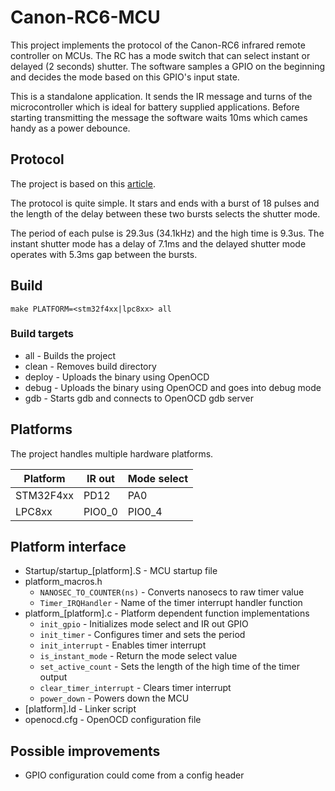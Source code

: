 Canon-RC6-MCU
=============

This project implements the protocol of the Canon-RC6 infrared remote
controller on MCUs. The RC has a mode switch that can select instant or
delayed (2 seconds) shutter. The software samples a GPIO on the beginning and
decides the mode based on this GPIO's input state.

This is a standalone application. It sends the IR message and turns of the
microcontroller which is ideal for battery supplied applications. Before
starting transmitting the message the software waits 10ms which cames handy as
a power debounce.

Protocol
--------

The project is based on this
[article](http://www.pratikpanda.com/canon-rc6-remote-protocol/).

The protocol is quite simple. It stars and ends with a burst of 18 pulses and
the length of the delay between these two bursts selects the shutter mode.

The period of each pulse is 29.3us (34.1kHz) and the high time is 9.3us. The
instant shutter mode has a delay of 7.1ms and the delayed shutter mode operates
with 5.3ms gap between the bursts.

Build
-----

```
make PLATFORM=<stm32f4xx|lpc8xx> all
```

### Build targets

* all - Builds the project
* clean - Removes build directory
* deploy - Uploads the binary using OpenOCD
* debug - Uploads the binary using OpenOCD and goes into debug mode
* gdb - Starts gdb and connects to OpenOCD gdb server


Platforms
---------

The project handles multiple hardware platforms.

| Platform  | IR out | Mode select |
| --------- | ------ | ----------- |
| STM32F4xx | PD12   | PA0         |
| LPC8xx    | PIO0_0 | PIO0_4      |

Platform interface
------------------

* Startup/startup_[platform].S - MCU startup file
* platform_macros.h
    * `NANOSEC_TO_COUNTER(ns)` - Converts nanosecs to raw timer value
    * `Timer_IRQHandler` - Name of the timer interrupt handler function
* platform_[platform].c - Platform dependent function implementations
    * `init_gpio` - Initializes mode select and IR out GPIO
    * `init_timer` - Configures timer and sets the period 
    * `init_interrupt` - Enables timer interrupt
    * `is_instant_mode` - Return the mode select value
    * `set_active_count` - Sets the length of the high time of the timer output
    * `clear_timer_interrupt` - Clears timer interrupt
    * `power_down` - Powers down the MCU
* [platform].ld - Linker script
* openocd.cfg - OpenOCD configuration file

Possible improvements
---------------------

* GPIO configuration could come from a config header

